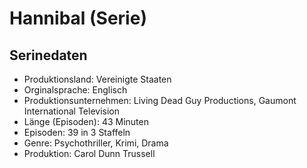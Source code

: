 # Hannibal (Serie)
## Serinedaten
+ Produktionsland: Vereinigte Staaten 
+ Orginalsprache: Englisch
+ Produktionsunternehmen: Living Dead Guy Productions, Gaumont International Television
+ Länge (Episoden): 43 Minuten
+ Episoden: 39 in 3 Staffeln
+ Genre: Psychothriller, Krimi, Drama
+ Produktion: Carol Dunn Trussell
